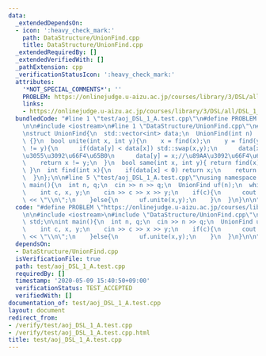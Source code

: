 ```yaml
---
data:
  _extendedDependsOn:
  - icon: ':heavy_check_mark:'
    path: DataStructure/UnionFind.cpp
    title: DataStructure/UnionFind.cpp
  _extendedRequiredBy: []
  _extendedVerifiedWith: []
  _pathExtension: cpp
  _verificationStatusIcon: ':heavy_check_mark:'
  attributes:
    '*NOT_SPECIAL_COMMENTS*': ''
    PROBLEM: https://onlinejudge.u-aizu.ac.jp/courses/library/3/DSL/all/DSL_1_A
    links:
    - https://onlinejudge.u-aizu.ac.jp/courses/library/3/DSL/all/DSL_1_A
  bundledCode: "#line 1 \"test/aoj_DSL_1_A.test.cpp\"\n#define PROBLEM \"https://onlinejudge.u-aizu.ac.jp/courses/library/3/DSL/all/DSL_1_A\"\
    \n\n#include <iostream>\n#line 1 \"DataStructure/UnionFind.cpp\"\n#include <vector>\n\
    \nstruct UnionFind{\n  std::vector<int> data;\n  UnionFind(int n) : data(n, -1)\
    \ {}\n  bool unite(int x, int y){\n    x = find(x);\n    y = find(y);\n    if(x\
    \ != y){\n      if(data[y] < data[x]) std::swap(x,y);\n      data[x] += data[y];//\u9AD8\
    \u3055\u3092\u66F4\u65B0\n      data[y] = x;//\u89AA\u3092\u66F4\u65B0\n    }\n\
    \    return x != y;\n  }\n  bool same(int x, int y){ return find(x) == find(y);\
    \ }\n  int find(int x){\n    if(data[x] < 0) return x;\n    return data[x] = find(data[x]);\n\
    \  }\n};\n\n#line 5 \"test/aoj_DSL_1_A.test.cpp\"\nusing namespace std;\n\nint\
    \ main(){\n  int n, q;\n  cin >> n >> q;\n  UnionFind uf(n);\n  while(q--){\n\
    \    int c, x, y;\n    cin >> c >> x >> y;\n    if(c){\n      cout << uf.same(x,y)\
    \ << \"\\n\";\n    }else{\n      uf.unite(x,y);\n    }\n  }\n}\n\n"
  code: "#define PROBLEM \"https://onlinejudge.u-aizu.ac.jp/courses/library/3/DSL/all/DSL_1_A\"\
    \n\n#include <iostream>\n#include \"DataStructure/UnionFind.cpp\"\nusing namespace\
    \ std;\n\nint main(){\n  int n, q;\n  cin >> n >> q;\n  UnionFind uf(n);\n  while(q--){\n\
    \    int c, x, y;\n    cin >> c >> x >> y;\n    if(c){\n      cout << uf.same(x,y)\
    \ << \"\\n\";\n    }else{\n      uf.unite(x,y);\n    }\n  }\n}\n\n"
  dependsOn:
  - DataStructure/UnionFind.cpp
  isVerificationFile: true
  path: test/aoj_DSL_1_A.test.cpp
  requiredBy: []
  timestamp: '2020-05-09 15:40:50+09:00'
  verificationStatus: TEST_ACCEPTED
  verifiedWith: []
documentation_of: test/aoj_DSL_1_A.test.cpp
layout: document
redirect_from:
- /verify/test/aoj_DSL_1_A.test.cpp
- /verify/test/aoj_DSL_1_A.test.cpp.html
title: test/aoj_DSL_1_A.test.cpp
---
```

